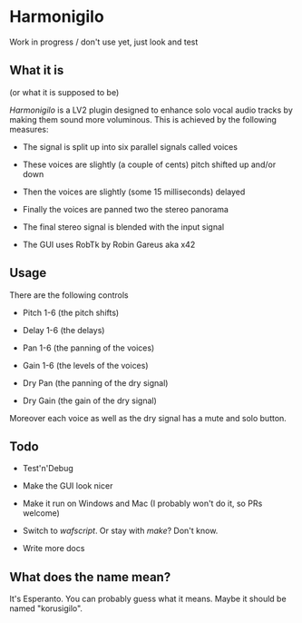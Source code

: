 # Harmonigilo
Work in progress / don't use yet, just look and test


## What it is
(or what it is supposed to be)

*Harmonigilo* is a LV2 plugin designed to enhance solo vocal audio tracks by
making them sound more voluminous. This is achieved by the following measures:

* The signal is split up into six parallel signals called voices

* These voices are slightly (a couple of cents) pitch shifted up
  and/or down

* Then the voices are slightly (some 15 milliseconds) delayed

* Finally the voices are panned two the stereo panorama

* The final stereo signal is blended with the input signal

* The GUI uses RobTk by Robin Gareus aka x42


## Usage
There are the following controls

* Pitch 1-6 (the pitch shifts)

* Delay 1-6 (the delays)

* Pan 1-6 (the panning of the voices)

* Gain 1-6 (the levels of the voices)

* Dry Pan (the panning of the dry signal)

* Dry Gain (the gain of the dry signal)

Moreover each voice as well as the dry signal has a mute and solo button.

## Todo

* Test'n'Debug

* Make the GUI look nicer

* Make it run on Windows and Mac (I probably won't do it, so PRs welcome)

* Switch to *wafscript*. Or stay with *make*? Don't know.

* Write more docs


## What does the name mean?

It's Esperanto. You can probably guess what it means. Maybe it should be named "korusigilo".
